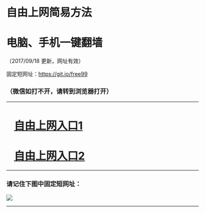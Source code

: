 ﻿# 自由上网简易方法

# 电脑、手机一键翻墙

（2017/09/18 更新，网址有效）

固定短网址：https://git.io/free99

### （微信如打不开，请转到浏览器打开）


***





# &nbsp;&nbsp; <a href="http://ft3166430717.fwq-tz1005.info/fwqtz01.html?t=09180019517 " target="_blank">自由上网入口1</a>
# &nbsp;&nbsp; <a href="http://ft2287019347.fwq-tz1006.info/fwqtz02.html?t=091800118495 " target="_blank">自由上网入口2</a>
***

### 请记住下图中固定短网址：

<img src="https://s3-us-west-2.amazonaws.com/fwq-1001/yjfq-20170905okok.png" /> 


***

